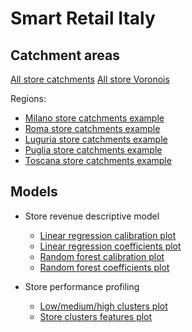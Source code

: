 # Smart Retail Italy

## Catchment areas

[All store catchments](italy_store_catchments_all.html)
[All store Voronois](italy_store_voronois.html)

Regions:
  * [Milano store catchments example](italy_store_catchments_milano.html)
  * [Roma store catchments example](italy_store_catchments_roma.html)
  * [Luguria store catchments example](italy_store_catchments_liguria.html)
  * [Puglia store catchments example](italy_store_catchments_puglia.html)
  * [Toscana store catchments example](italy_store_catchments_toscana.html)

## Models

* Store revenue descriptive model  
  * [Linear regression calibration plot](linearregression_calibration.png)
  * [Linear regression coefficients plot](linearregression_coeffs.png)
  * [Random forest calibration plot](randomforestregressor_calibration.png)
  * [Random forest coefficients plot](randomforestregressor_coeffs.png)

* Store performance profiling  
  * [Low/medium/high clusters plot](store_clusters.png)
  * [Store clusters features plot](store_cluster_profiles.png)

